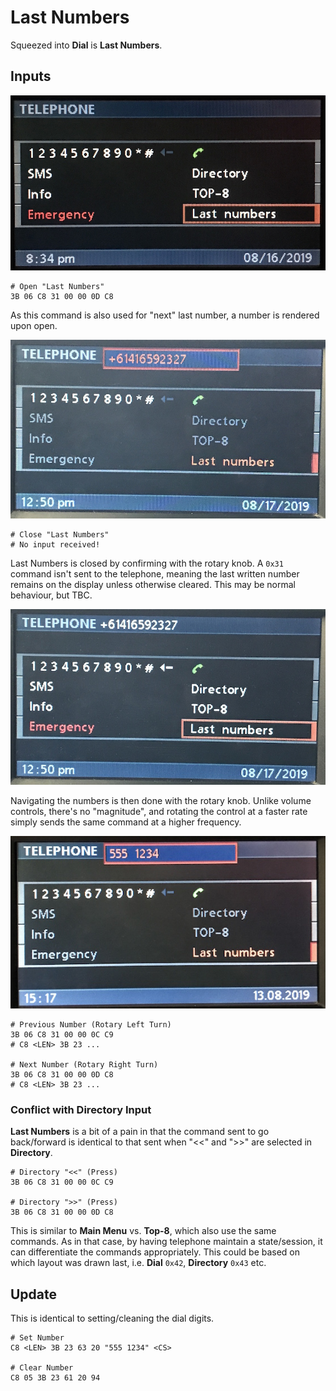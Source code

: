 # Last Numbers

Squeezed into **Dial** is **Last Numbers**.

## Inputs

![Last Numbers Example](42/open.JPG)

    # Open "Last Numbers"
    3B 06 C8 31 00 00 0D C8

As this command is also used for "next" last number, a number is rendered upon open.

![Open Last Numbers](42/last_numbers_create.JPG)


    # Close "Last Numbers"
    # No input received!
    
Last Numbers is closed by confirming with the rotary knob. A `0x31` command isn't sent to the telephone, meaning the last written number remains on the display unless otherwise cleared. This may be normal behaviour, but TBC.


![Close Last Numbers](42/last_numbers_destroy.JPG)

Navigating the numbers is then done with the rotary knob. Unlike volume controls, there's no "magnitude", and rotating the control at a faster rate simply sends the same command at a higher frequency.

![NOT FOUND](42/number.JPG)

    # Previous Number (Rotary Left Turn)
    3B 06 C8 31 00 00 0C C9
    # C8 <LEN> 3B 23 ... 

    # Next Number (Rotary Right Turn)
    3B 06 C8 31 00 00 0D C8
    # C8 <LEN> 3B 23 ...


### Conflict with Directory Input

**Last Numbers** is a bit of a pain in that the command sent to go back/forward is identical to that sent when "<<" and ">>" are selected in **Directory**.

    # Directory "<<" (Press)
    3B 06 C8 31 00 00 0C C9

    # Directory ">>" (Press)
    3B 06 C8 31 00 00 0D C8

This is similar to **Main Menu** vs. **Top-8**, which also use the same commands. As in that case, by having telephone maintain a state/session, it can differentiate the commands appropriately. This could be based on which layout was drawn last, i.e. **Dial** `0x42`, **Directory** `0x43` etc.

## Update

This is identical to setting/cleaning the dial digits.

    # Set Number
    C8 <LEN> 3B 23 63 20 "555 1234" <CS>

    # Clear Number
    C8 05 3B 23 61 20 94
